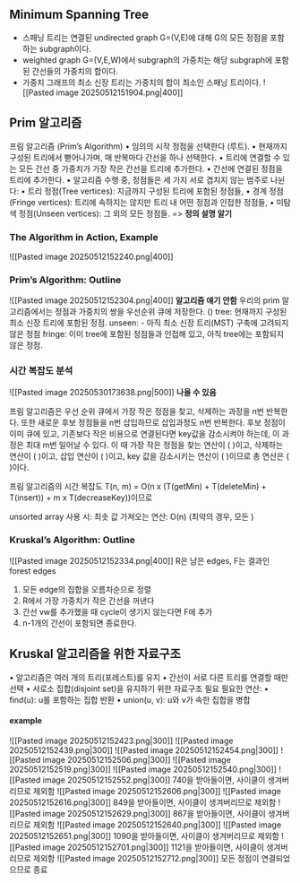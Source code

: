 ## Minimum Spanning Tree
- 스패닝 트리는 연결된 undirected graph G=(V,E)에 대해 G의 모든 정점을 포함하는 subgraph이다.
- weighted graph G=(V,E,W)에서 subgraph의 가중치는 해당 subgraph에 포함된 간선들의 가중치의 합이다.
- 가중치 그래프의 최소 신장 트리는 가중치의 합이 최소인 스패닝 트리이다.
![[Pasted image 20250512151904.png|400]]
## Prim 알고리즘
프림 알고리즘 (Prim’s Algorithm)
•	임의의 시작 정점을 선택한다 (루트).
•	현재까지 구성된 트리에서 뻗어나가며, 매 반복마다 간선을 하나 선택한다.
	•	트리에 연결할 수 있는 모든 간선 중 가중치가 가장 작은 간선을 트리에 추가한다.
	•	간선에 연결된 정점을 트리에 추가한다.
•	알고리즘 수행 중, 정점들은 세 가지 서로 겹치지 않는 범주로 나뉜다:
	•	트리 정점(Tree vertices): 지금까지 구성된 트리에 포함된 정점들,
	•	경계 정점(Fringe vertices): 트리에 속하지는 않지만 트리 내 어떤 정점과 인접한 정점들,
	•	미탐색 정점(Unseen vertices): 그 외의 모든 정점들. => **정의 설명 알기**
### The Algorithm in Action, Example
![[Pasted image 20250512152240.png|400]]
### Prim’s Algorithm: Outline
![[Pasted image 20250512152304.png|400]]
**알고리즘 얘기 안함**
우리의 prim 알고리즘에서는 정점과 가중치의 쌍을 우선순위 큐에 저장한다. ()
tree: 현재까지 구성된 최소 신장 트리에 포함된 정점.
unseen: - 아직 최소 신장 트리(MST) 구축에 고려되지 않은 정점
fringe: 이미 tree에 포함된 정점들과 인접해 있고, 아직 tree에는 포함되지 않은 정점.
### 시간 복잡도 분석
![[Pasted image 20250530173638.png|500]]
**나올 수 있음**

프림 알고리즘은 우선 순위 큐에서 가장 작은 정점을 찾고, 삭제하는 과정을 n번 반복한다.
또한 새로운 후보 정점들을 n번 삽입하므로 삽입과정도 n번 반복한다.
후보 정점이 이미 큐에 있고, 기존보다 작은 비용으로 연결된다면 key값을 감소시켜야 하는데, 이 과정은 최대 m번 일어날 수 있다.
이 때 가장 작은 정점을 찾는 연산이 (  )이고, 삭제하는 연산이 (  )이고, 삽입 연산이 (  )이고, key 값을 감소시키는 연산이 (  )이므로 총 연산은 (  )이다.

프림 알고리즘의 시간 복잡도 T(n, m) = O(n x (T(getMin) + T(deleteMin) + T(insert)) + m x T(decreaseKey))이므로

unsorted array 사용 시: 
최솟 값 가져오는 연산: O(n) (최악의 경우, 모든 )
### Kruskal’s Algorithm: Outline
![[Pasted image 20250512152334.png|400]]
R은 남은 edges, F는 결과인 forest edges
1. 모든 edge의 집합을 오름차순으로 정렬
2. R에서 가장 가중치가 작은 간선을 꺼낸다
3. 간선 vw를 추가했을 때 cycle이 생기지 않는다면 F에 추가
4. n-1개의 간선이 포함되면 종료한다.
## Kruskal 알고리즘을 위한 자료구조
•	알고리즘은 여러 개의 트리(포레스트)를 유지
•	간선이 서로 다른 트리를 연결할 때만 선택
•	서로소 집합(disjoint set)을 유지하기 위한 자료구조 필요
필요한 연산:
	•	find(u): u를 포함하는 집합 반환
	•	union(u, v): u와 v가 속한 집합을 병합

#### example
![[Pasted image 20250512152423.png|300]]
![[Pasted image 20250512152439.png|300]]
![[Pasted image 20250512152454.png|300]]
![[Pasted image 20250512152506.png|300]]
![[Pasted image 20250512152519.png|300]]
![[Pasted image 20250512152540.png|300]]
![[Pasted image 20250512152552.png|300]]
740을 받아들이면, 사이클이 생겨버리므로 제외함
![[Pasted image 20250512152606.png|300]]
![[Pasted image 20250512152616.png|300]]
849을 받아들이면, 사이클이 생겨버리므로 제외함
![[Pasted image 20250512152629.png|300]]
867을 받아들이면, 사이클이 생겨버리므로 제외함
![[Pasted image 20250512152640.png|300]]
![[Pasted image 20250512152651.png|300]]
1090을 받아들이면, 사이클이 생겨버리므로 제외함
![[Pasted image 20250512152701.png|300]]
1121을 받아들이면, 사이클이 생겨버리므로 제외함
![[Pasted image 20250512152712.png|300]]
모든 정점이 연결되었으므로 종료